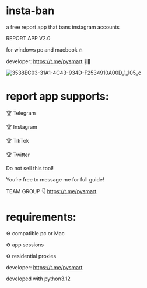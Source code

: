 # insta-ban
a free report app that bans instagram accounts

REPORT APP V2.0

for windows pc and macbook 🔥 

developer: https://t.me/pysmart 👨‍💻

![3538EC03-31A1-4C43-934D-F2534910A00D_1_105_c](https://github.com/instareporter/insta-ban/assets/172102405/239a08f1-aa51-4a04-b9f1-21a855be791c)

# report app supports:

🏆 Telegram

🏆 Instagram 

🏆 TikTok 

🏆 Twitter 

Do not sell this tool! 

You’re free to message me for full guide! 

TEAM GROUP 👇
https://t.me/pysmart

# requirements:

⚙️ compatible pc or Mac

⚙️ app sessions 

⚙️ residential proxies

developer: https://t.me/pysmart

developed with python3.12
